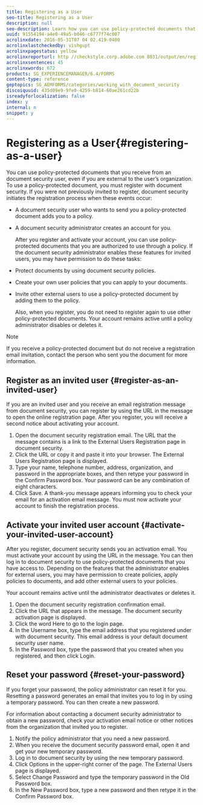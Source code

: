 ```yaml
---
title: Registering as a User
seo-title: Registering as a User
description: null
seo-description: Learn how you can use policy-protected documents that you receive from an document security user, even if you are external to the user’s organization.
uuid: 91554194-a4e0-49a5-b046-c6777f74c007
acrolinxdate: 2016-05-31T07 04 02.419-0400
acrolinxlastcheckedby: vishgupt
acrolinxpagestatus: yellow
acrolinxreporturl: http //checkstyle.corp.adobe.com 8031/output/en/registering_as_a_user_admin_5e12de0b318c6865_2389_report.xml
acrolinxsentences: 45
acrolinxwords: 672
products: SG_EXPERIENCEMANAGER/6.4/FORMS
content-type: reference
geptopics: SG_AEMFORMS/categories/working_with_document_security
discoiquuid: 435d09e9-9fe0-4259-b814-60ae261cd22b
isreadyforlocalization: false
index: y
internal: n
snippet: y
---
```


# Registering as a User{#registering-as-a-user}

You can use policy-protected documents that you receive from an document security user, even if you are external to the user’s organization. To use a policy-protected document, you must register with document security. If you were not previously invited to register, document security initiates the registration process when these events occur:

* A document security user who wants to send you a policy-protected document adds you to a policy.
* A document security administrator creates an account for you.

  After you register and activate your account, you can use policy-protected documents that you are authorized to use through a policy. If the document security administrator enables these features for invited users, you may have permission to do these tasks:

* Protect documents by using document security policies.
* Create your own user policies that you can apply to your documents.
* Invite other external users to use a policy-protected document by adding them to the policy.

  Also, when you register, you do not need to register again to use other policy-protected documents. Your account remains active until a policy administrator disables or deletes it.

>[!NOTE]
>
>If you receive a policy-protected document but do not receive a registration email invitation, contact the person who sent you the document for more information.

## Register as an invited user {#register-as-an-invited-user}

If you are an invited user and you receive an email registration message from document security, you can register by using the URL in the message to open the online registration page. After you register, you will receive a second notice about activating your account.

1. Open the document security registration email. The URL that the message contains is a link to the External Users Registration page in document security.
1. Click the URL or copy it and paste it into your browser. The External Users Registration page is displayed.
1. Type your name, telephone number, address, organization, and password in the appropriate boxes, and then retype your password in the Confirm Password box. Your password can be any combination of eight characters.
1. Click Save. A thank-you message appears informing you to check your email for an activation email message. You must now activate your account to finish the registration process.

## Activate your invited user account {#activate-your-invited-user-account}

After you register, document security sends you an activation email. You must activate your account by using the URL in the message. You can then log in to document security to use policy-protected documents that you have access to. Depending on the features that the administrator enables for external users, you may have permission to create policies, apply policies to documents, and add other external users to your policies.

Your account remains active until the administrator deactivates or deletes it.

1. Open the document security registration confirmation email.
1. Click the URL that appears in the message. The document security activation page is displayed.
1. Click the word Here to go to the login page.
1. In the Username box, type the email address that you registered under with document security. This email address is your default document security user name.
1. In the Password box, type the password that you created when you registered, and then click Login.

## Reset your password {#reset-your-password}

If you forget your password, the policy administrator can reset it for you. Resetting a password generates an email that invites you to log in by using a temporary password. You can then create a new password.

For information about contacting a document security administrator to obtain a new password, check your activation email notice or other notices from the organization that invited you to register.

1. Notify the policy administrator that you need a new password.
1. When you receive the document security password email, open it and get your new temporary password.
1. Log in to document security by using the new temporary password.
1. Click Options in the upper-right corner of the page. The External Users page is displayed.
1. Select Change Password and type the temporary password in the Old Password box.
1. In the New Password box, type a new password and then retype it in the Confirm Password box.

